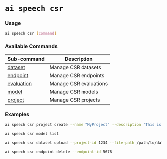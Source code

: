 # `ai speech csr`

### Usage

``` bash
ai speech csr [command]
```

### Available Commands

| Sub-command       | Description               |
|-------------------|---------------------------|
| [dataset](ai-speech-csr-dataset.md)     | Manage CSR datasets          |
| [endpoint](ai-speech-csr-endpoint.md)   | Manage CSR endpoints         |
| [evaluation](ai-speech-csr-evaluation.md) | Manage CSR evaluations       |
| [model](ai-speech-csr-model.md)         | Manage CSR models            |
| [project](ai-speech-csr-project.md)     | Manage CSR projects          |

### Examples

``` bash title="Create a new CSR project"
ai speech csr project create --name "MyProject" --description "This is a test project"
```

``` bash title="List all CSR models"
ai speech csr model list
```

``` bash title="Upload a dataset to a CSR project"
ai speech csr dataset upload --project-id 1234 --file-path /path/to/dataset.zip
```

``` bash title="Delete a CSR endpoint"
ai speech csr endpoint delete --endpoint-id 5678
```
